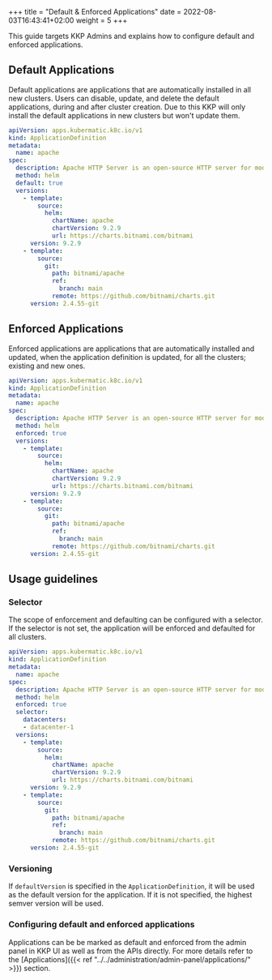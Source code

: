 +++
title = "Default & Enforced Applications"
date =  2022-08-03T16:43:41+02:00
weight = 5
+++

This guide targets KKP Admins and explains how to configure default and enforced applications.

## Default Applications

Default applications are applications that are automatically installed in all new clusters. Users can disable, update, and delete the default applications, during and after cluster creation. Due to this KKP will only install the default applications in new clusters but won't update them.

```yaml
apiVersion: apps.kubermatic.k8c.io/v1
kind: ApplicationDefinition
metadata:
  name: apache
spec:
  description: Apache HTTP Server is an open-source HTTP server for modern operating systems
  method: helm
  default: true
  versions:
    - template:
        source:
          helm:
            chartName: apache
            chartVersion: 9.2.9
            url: https://charts.bitnami.com/bitnami
      version: 9.2.9
    - template:
        source:
          git:
            path: bitnami/apache
            ref:
              branch: main
            remote: https://github.com/bitnami/charts.git
      version: 2.4.55-git
```

## Enforced Applications

Enforced applications are applications that are automatically installed and updated, when the application definition is updated, for all the clusters; existing and new ones.

```yaml
apiVersion: apps.kubermatic.k8c.io/v1
kind: ApplicationDefinition
metadata:
  name: apache
spec:
  description: Apache HTTP Server is an open-source HTTP server for modern operating systems
  method: helm
  enforced: true
  versions:
    - template:
        source:
          helm:
            chartName: apache
            chartVersion: 9.2.9
            url: https://charts.bitnami.com/bitnami
      version: 9.2.9
    - template:
        source:
          git:
            path: bitnami/apache
            ref:
              branch: main
            remote: https://github.com/bitnami/charts.git
      version: 2.4.55-git
```

## Usage guidelines

### Selector

The scope of enforcement and defaulting can be configured with a selector. If the selector is not set, the application will be enforced and defaulted for all clusters.

```yaml
apiVersion: apps.kubermatic.k8c.io/v1
kind: ApplicationDefinition
metadata:
  name: apache
spec:
  description: Apache HTTP Server is an open-source HTTP server for modern operating systems
  method: helm
  enforced: true
  selector:
    datacenters:
    - datacenter-1
  versions:
    - template:
        source:
          helm:
            chartName: apache
            chartVersion: 9.2.9
            url: https://charts.bitnami.com/bitnami
      version: 9.2.9
    - template:
        source:
          git:
            path: bitnami/apache
            ref:
              branch: main
            remote: https://github.com/bitnami/charts.git
      version: 2.4.55-git
```

### Versioning

If `defaultVersion` is specified in the `ApplicationDefinition`, it will be used as the default version for the application. If it is not specified, the highest semver version will be used.

### Configuring default and enforced applications

Applications can be be marked as default and enforced from the admin panel in KKP UI as well as from the APIs directly. For more details refer to the [Applications]({{< ref "../../administration/admin-panel/applications/" >}}) section.
